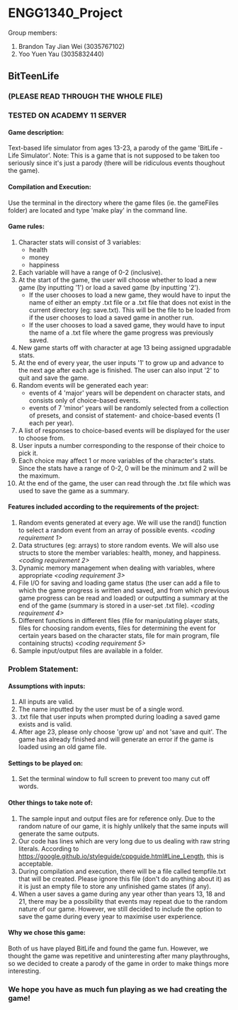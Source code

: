 # ENGG1340_Project

Group members: 
1. Brandon Tay Jian Wei (3035767102) 
2. Yoo Yuen Yau (3035832440)

## **BitTeenLife**
### (PLEASE READ THROUGH THE WHOLE FILE)
### TESTED ON ACADEMY 11 SERVER

#### Game description: 
Text-based life simulator from ages 13-23, a parody of the game 'BitLife - Life Simulator'.
Note: This is a game that is not supposed to be taken too seriously since it's just a parody (there will be ridiculous events thoughout the game).

#### Compilation and Execution:
Use the terminal in the directory where the game files (ie. the gameFiles folder) are located and type 'make play' in the command line.

#### Game rules: 
1. Character stats will consist of 3 variables:
   - health
   - money
   - happiness
2. Each variable will have a range of 0-2 (inclusive).
3. At the start of the game, the user will choose whether to load a new game (by inputting '1') or load a saved game (by inputting '2'). 
   - If the user chooses to load a new game, they would have to input the name of either an empty .txt file or a .txt file that does not exist in the current directory (eg: save.txt). This will be the file to be loaded from if the user chooses to load a saved game in another run.
   - If the user chooses to load a saved game, they would have to input the name of a .txt file where the game progress was previously saved.
4. New game starts off with character at age 13 being assigned upgradable stats. 
5. At the end of every year, the user inputs '1' to grow up and advance to the next age after each age is finished. The user can also input '2' to quit and save the game.
6. Random events will be generated each year:
   - events of 4 'major' years will be dependent on character stats, and consists only of choice-based events.
   - events of 7 'minor' years will be randomly selected from a collection of presets, and consist of statement- and choice-based events (1 each per year).
7. A list of responses to choice-based events will be displayed for the user to choose from.
8. User inputs a number corresponding to the response of their choice to pick it. 
9. Each choice may affect 1 or more variables of the character's stats. Since the stats have a range of 0-2, 0 will be the minimum and 2 will be the maximum.
10. At the end of the game, the user can read through the .txt file which was used to save the game as a summary.

#### Features included according to the requirements of the project:
1. Random events generated at every age. We will use the rand() function to select a random event from an array of possible events. *<coding requirement 1>*
2. Data structures (eg: arrays) to store random events. We will also use structs to store the member variables: health, money, and happiness. *<coding requirement 2>*
3. Dynamic memory management when dealing with variables, where appropriate *<coding requirement 3>*
4. File I/O for saving and loading game status (the user can add a file to which the game progress is written and saved, and from which previous game progress can be read and loaded) or outputting a summary at the end of the game (summary is stored in a user-set .txt file). *<coding requirement 4>*
5. Different functions in different files (file for manipulating player stats, files for choosing random events, files for determining the event for certain years based on the character stats, file for main program, file containing structs) *<coding requirement 5>*
6. Sample input/output files are available in a folder.

### Problem Statement:
#### Assumptions with inputs:
1. All inputs are valid.
2. The name inputted by the user must be of a single word.
3. .txt file that user inputs when prompted during loading a saved game exists and is valid.
4. After age 23, please only choose 'grow up' and not 'save and quit'. The game has already finished and will generate an error if the game is loaded using an old game file.
#### Settings to be played on:
1. Set the terminal window to full screen to prevent too many cut off words.
#### Other things to take note of:
1. The sample input and output files are for reference only. Due to the random nature of our game, it is highly unlikely that the same inputs will generate the same outputs.
2. Our code has lines which are very long due to us dealing with raw string literals. According to https://google.github.io/styleguide/cppguide.html#Line_Length, this is acceptable.
3. During compilation and execution, there will be a file called tempfile.txt that will be created. Please ignore this file (don't do anything about it) as it is just an empty file to store any unfinished game states (if any).
4. When a user saves a game during any year other than years 13, 18 and 21, there may be a possibility that events may repeat due to the random nature of our game. However, we still decided to include the option to save the game during every year to maximise user experience.
#### Why we chose this game:
Both of us have played BitLife and found the game fun. However, we thought the game was repetitive and uninteresting after many playthroughs, so we decided to create a parody of the game in order to make things more interesting. 

### We hope you have as much fun playing as we had creating the game!

